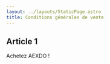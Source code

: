 ```yaml
---
layout: ../layouts/StaticPage.astro
title: Conditions générales de vente
---
```


## Article 1

Achetez AEXDO !
